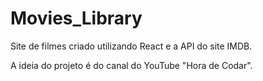 # Movies_Library
Site de filmes criado utilizando React e a API do site IMDB.

A ideia do projeto é do canal do YouTube "Hora de Codar".
